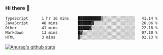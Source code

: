 ### Hi there 👋



<!--
**webB1an/webB1an** is a ✨ _special_ ✨ repository because its `README.md` (this file) appears on your GitHub profile.

Here are some ideas to get you started:

- 🔭 I’m currently working on ...
- 🌱 I’m currently learning ...
- 👯 I’m looking to collaborate on ...
- 🤔 I’m looking for help with ...
- 💬 Ask me about ...
- 📫 How to reach me: ...
- 😄 Pronouns: ...
- ⚡ Fun fact: ...
-->

<!--START_SECTION:waka-->

```txt
TypeScript      1 hr 16 mins    ██████████▒░░░░░░░░░░░░░░   41.14 %
JavaScript      48 mins         ██████▓░░░░░░░░░░░░░░░░░░   26.06 %
Other           41 mins         █████▓░░░░░░░░░░░░░░░░░░░   22.18 %
Markdown        13 mins         █▓░░░░░░░░░░░░░░░░░░░░░░░   07.10 %
HTML            3 mins          ▓░░░░░░░░░░░░░░░░░░░░░░░░   02.13 %
```

<!--END_SECTION:waka-->


[![Anurag's github stats](https://github-readme-stats.vercel.app/api?username=webB1an&show_icons=true&theme=radical)](https://github.com/anuraghazra/github-readme-stats)

